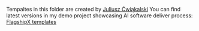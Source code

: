 Tempaltes in this folder are created by [Juliusz Ćwiąkalski](https://www.linkedin.com/in/juliusz-cwiakalski/)
You can find latest versions in my demo project showcasing AI software deliver
process: [FlagshipX templates](https://gitlab.com/cwiakalski/flagshipx/flagshipx-docs/-/tree/main/doc/templates)
